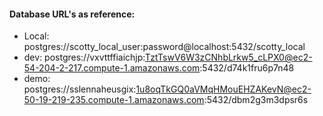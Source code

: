 #### Database URL's as reference:


* Local: postgres://scotty_local_user:password@localhost:5432/scotty_local
* dev: postgres://vxvttffiaichjp:TztTswV6W3zCNhbLrkw5_cLPX0@ec2-54-204-2-217.compute-1.amazonaws.com:5432/d74k1fru6p7n48
* demo: postgres://sslennaheusgix:1u8oqTkGQ0aVMqHMouEHZAKevN@ec2-50-19-219-235.compute-1.amazonaws.com:5432/dbm2g3m3dpsr6s



